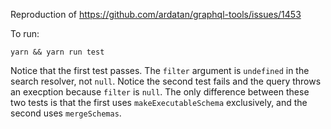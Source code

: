 Reproduction of https://github.com/ardatan/graphql-tools/issues/1453

To run:
```
yarn && yarn run test
```

Notice that the first test passes. The `filter` argument is `undefined` in the search resolver, not `null`. Notice the second test fails and the query throws an execption because `filter` is `null`. The only difference between these two tests is that the first uses `makeExecutableSchema` exclusively, and the second uses `mergeSchemas`.
